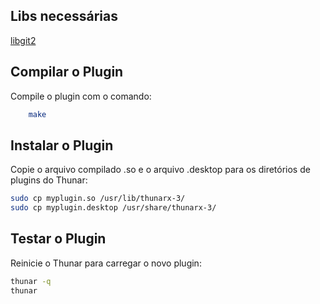 ## Libs necessárias
[libgit2](https://github.com/libgit2/libgit2)

## Compilar o Plugin
Compile o plugin com o comando:
```sh
    make
```

## Instalar o Plugin
Copie o arquivo compilado .so e o arquivo .desktop para os diretórios de plugins do Thunar:
```sh
sudo cp myplugin.so /usr/lib/thunarx-3/
sudo cp myplugin.desktop /usr/share/thunarx-3/
```

## Testar o Plugin
Reinicie o Thunar para carregar o novo plugin:
```sh
thunar -q
thunar
```